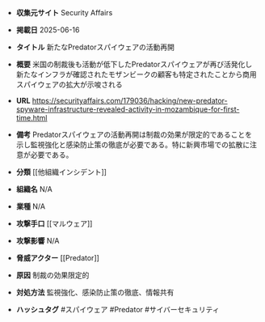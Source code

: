 - **収集元サイト**
Security Affairs

- **掲載日**
2025-06-16

- **タイトル**
新たなPredatorスパイウェアの活動再開

- **概要**
米国の制裁後も活動が低下したPredatorスパイウェアが再び活発化し新たなインフラが確認されたモザンビークの顧客も特定されたことから商用スパイウェアの拡大が示唆される

- **URL**
https://securityaffairs.com/179036/hacking/new-predator-spyware-infrastructure-revealed-activity-in-mozambique-for-first-time.html

- **備考**
Predatorスパイウェアの活動再開は制裁の効果が限定的であることを示し監視強化と感染防止策の徹底が必要である。特に新興市場での拡散に注意が必要である。

- **分類**
[[他組織インシデント]]

- **組織名**
N/A

- **業種**
N/A

- **攻撃手口**
[[マルウェア]]

- **攻撃影響**
N/A

- **脅威アクター**
[[Predator]]

- **原因**
制裁の効果限定的

- **対処方法**
監視強化、感染防止策の徹底、情報共有

- **ハッシュタグ**
#スパイウェア #Predator #サイバーセキュリティ
